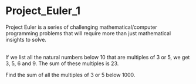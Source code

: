 # Project_Euler_1
Project Euler is a series of challenging mathematical/computer programming problems that will require more than just mathematical insights to solve.<br /><br />

If we list all the natural numbers below 10 that are multiples of 3 or 5, we get 3, 5, 6 and 9. The sum of these multiples is 23.<br />

Find the sum of all the multiples of 3 or 5 below 1000.
